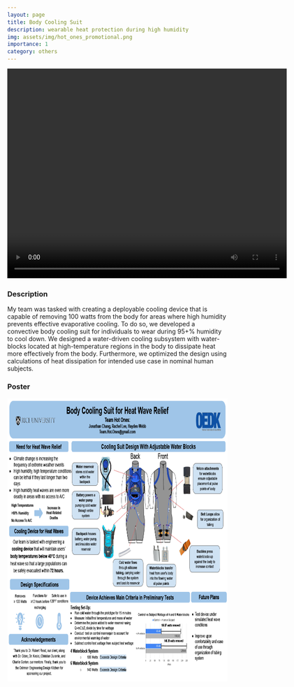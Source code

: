 ```yaml
---
layout: page
title: Body Cooling Suit
description: wearable heat protection during high humidity
img: assets/img/hot_ones_promotional.png
importance: 1
category: others
---
```


<div style="text-align: center;">
  <video width="640" height="480" controls>
    <source src="/assets/video/hot_ones_video.mp4" type="video/mp4">
  </video>
</div>

### Description

My team was tasked with creating a deployable cooling device that is capable of removing 100 watts from the body for areas where high humidity prevents effective evaporative cooling. To do so, we developed a convective body cooling suit for individuals to wear during 95+% humidity to cool down. We designed a water-driven cooling subsystem with water-blocks located at high-temperature regions in the body to dissipate heat more effectively from the body. Furthermore, we optimized the design using calculations of heat dissipation for intended use case in nominal human subjects.

### Poster

<img title="a title" alt="Alt text" src="/assets/img/Hot_Ones_Poster.png" width="864" height = "648">
